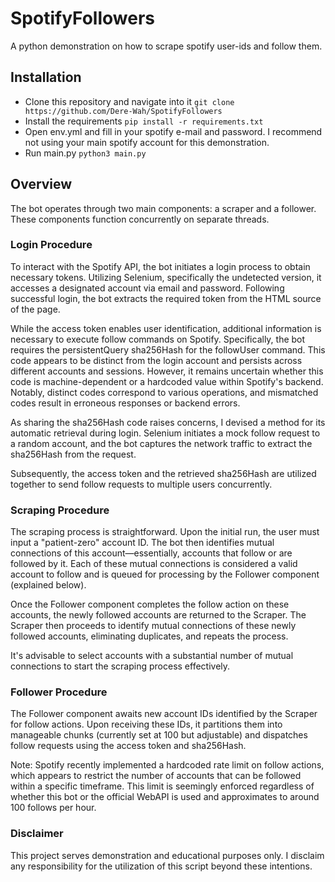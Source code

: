 # SpotifyFollowers

A python demonstration on how to scrape spotify user-ids and follow them.

## Installation

- Clone this repository and navigate into it ``git clone https://github.com/Dere-Wah/SpotifyFollowers``
- Install the requirements ``pip install -r requirements.txt``
- Open env.yml and fill in your spotify e-mail and password. I recommend not using your main spotify account for this demonstration.
- Run main.py ``python3 main.py``

## Overview

The bot operates through two main components: a scraper and a follower. These components function concurrently on separate threads.

### Login Procedure

To interact with the Spotify API, the bot initiates a login process to obtain necessary tokens. Utilizing Selenium, specifically the undetected version, it accesses a designated account via email and password. Following successful login, the bot extracts the required token from the HTML source of the page.

While the access token enables user identification, additional information is necessary to execute follow commands on Spotify. Specifically, the bot requires the persistentQuery sha256Hash for the followUser command. This code appears to be distinct from the login account and persists across different accounts and sessions. However, it remains uncertain whether this code is machine-dependent or a hardcoded value within Spotify's backend. Notably, distinct codes correspond to various operations, and mismatched codes result in erroneous responses or backend errors.

As sharing the sha256Hash code raises concerns, I devised a method for its automatic retrieval during login. Selenium initiates a mock follow request to a random account, and the bot captures the network traffic to extract the sha256Hash from the request.

Subsequently, the access token and the retrieved sha256Hash are utilized together to send follow requests to multiple users concurrently.

### Scraping Procedure

The scraping process is straightforward. Upon the initial run, the user must input a "patient-zero" account ID. The bot then identifies mutual connections of this account—essentially, accounts that follow or are followed by it. Each of these mutual connections is considered a valid account to follow and is queued for processing by the Follower component (explained below).

Once the Follower component completes the follow action on these accounts, the newly followed accounts are returned to the Scraper. The Scraper then proceeds to identify mutual connections of these newly followed accounts, eliminating duplicates, and repeats the process.

It's advisable to select accounts with a substantial number of mutual connections to start the scraping process effectively.

### Follower Procedure

The Follower component awaits new account IDs identified by the Scraper for follow actions. Upon receiving these IDs, it partitions them into manageable chunks (currently set at 100 but adjustable) and dispatches follow requests using the access token and sha256Hash.

Note: Spotify recently implemented a hardcoded rate limit on follow actions, which appears to restrict the number of accounts that can be followed within a specific timeframe. This limit is seemingly enforced regardless of whether this bot or the official WebAPI is used and approximates to around 100 follows per hour.

### Disclaimer

This project serves demonstration and educational purposes only. I disclaim any responsibility for the utilization of this script beyond these intentions.